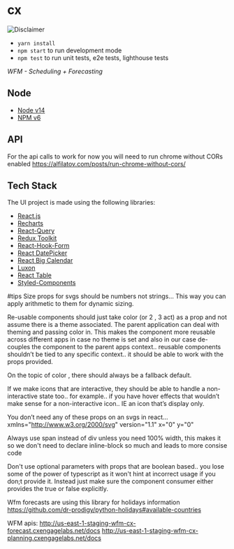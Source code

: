 # cx

![Disclaimer](https://media.giphy.com/media/AhjXalGPAfJg4/giphy.gif)

- `yarn install`
- `npm start` to run development mode
- `npm test` to run unit tests, e2e tests, lighthouse tests

_WFM - Scheduling + Forecasting_

## Node
- [Node v14](https://nodejs.org/dist/latest-v14.x/docs/api/)
- [NPM v6](https://www.npmjs.com/package/npm?activeTab=versions)

## API
For the api calls to work for now you will need to run chrome without CORs enabled
https://alfilatov.com/posts/run-chrome-without-cors/

## Tech Stack

The UI project is made using the following libraries:

- [React.js](https://reactjs.org/)
- [Recharts](https://recharts.org/en-US/)
- [React-Query](https://react-query.tanstack.com/)
- [Redux Toolkit](https://redux-toolkit.js.org/)
- [React-Hook-Form](https://react-hook-form.com/)
- [React DatePicker](https://reactdatepicker.com/)
- [React Big Calendar](https://github.com/jquense/react-big-calendar)
- [Luxon](https://moment.github.io/luxon/)
- [React Table](https://react-table.tanstack.com/)
- [Styled-Components](https://styled-components.com/)



#tips
Size props for svgs should be numbers not strings…
This way you can apply arithmetic to them for dynamic sizing.

Re-usable components should just take color (or 2 , 3 act) as a prop and not assume there is a theme associated. The parent application can deal with theming and passing color in. This makes the component more reusable across different apps in case no theme is set and also in our case de-couples the component to the parent apps context..   reusable components shouldn’t be tied to any specific context..  it should be able to work with the props provided.

On the topic of color ,  there should always be a fallback default.

If we make icons that are interactive,  they should be able to handle a non-interactive state too..   for example..  if you have hover effects that wouldn’t make sense for a non-interactive icon..   IE an icon that’s display only.

You don’t need any of these props on an svgs in react… xmlns="http://www.w3.org/2000/svg" version="1.1" x="0" y="0"

Always use span instead of div unless you need 100% width, this makes it so we don't need to declare inline-block so much and leads to more consise code

Don't use optional parameters with props that are boolean based..  you lose some of the power of typescript as it won't hint at incorrect usage if you don;t provide it. Instead just make sure the component consumer either provides the true or false explicitly.

Wfm forecasts are using this library for holidays information
https://github.com/dr-prodigy/python-holidays#available-countries

WFM apis:
http://us-east-1-staging-wfm-cx-forecast.cxengagelabs.net/docs
http://us-east-1-staging-wfm-cx-planning.cxengagelabs.net/docs